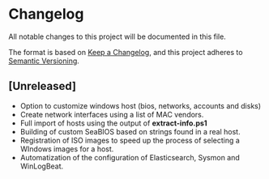 # Changelog
All notable changes to this project will be documented in this file.

The format is based on [Keep a Changelog](https://keepachangelog.com/en/1.0.0/),
and this project adheres to [Semantic Versioning](https://semver.org/spec/v2.0.0.html).

## [Unreleased]
 - Option to customize windows host (bios, networks, accounts and disks)
 - Create network interfaces using a list of MAC vendors.
 - Full import of hosts using the output of **extract-info.ps1** 
 - Building of custom SeaBIOS based on strings found in a real host.
 - Registration of ISO images to speed up the process of selecting a WIndows images for a host.
 - Automatization of the configuration of Elasticsearch, Sysmon and WinLogBeat.
